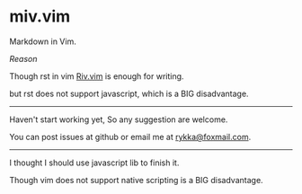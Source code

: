 # miv.vim

Markdown in Vim.


*Reason*

Though rst in vim [Riv.vim](https://github.com/Rykka/riv.vim) is enough for writing.

but rst does not support javascript, which is a BIG disadvantage.

----

Haven't start working yet, So any suggestion are welcome.

You can post issues at github or email me at rykka@foxmail.com.


----

I thought I should use javascript lib to finish it.

Though vim does not support native scripting is a BIG disadvantage.


